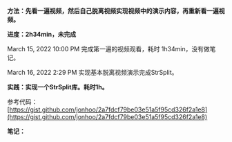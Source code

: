 **方法：先看一遍视频，然后自己脱离视频实现视频中的演示内容，再重新看一遍视频。**

**进度：2h34min，未完成**

March 15, 2022 10:00 PM 完成第一遍的视频观看，耗时 1h34min，没有做笔记。

March 16, 2022 2:29 PM 实现基本脱离视频演示完成StrSplit。

**实践：实现一个StrSplit库。耗时1h。**

参考代码：[https://gist.github.com/jonhoo/2a7fdcf79be03e51a5f95cd326f2a1e8](https://gist.github.com/jonhoo/2a7fdcf79be03e51a5f95cd326f2a1e8)

**笔记：**